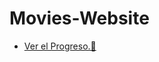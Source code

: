 # Movies-Website


-	[Ver el Progreso.👀](https://jandresch.github.io/Movies-Website/ "Ver el Progreso.")
